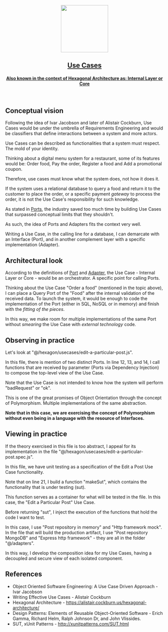 <p align="center">
  <a href="https://pedromoraisf.medium.com">
    <img src="https://ouch-cdn2.icons8.com/W4rsar4DB9mqC4ftdCnIwiup-9uaGC1LT-aHrnJKuQg/rs:fit:610:580/czM6Ly9pY29uczgu/b3VjaC1wcm9kLmFz/c2V0cy9wbmcvMzAz/LzY3YjNiMmY5LTQ2/N2YtNGYxNi1hYzYw/LWE3NjUwYTI3NTUw/Zi5wbmc.png" height="150">
    <h2 align="center">Use Cases</h2>
    <h4 align="center">Also known in the context of Hexagonal Architecture as: Internal Layer or Core</h4>
  </a>
</p>
<br />

## Conceptual vision

Following the idea of Ivar Jacobson and later of Alistair Cockburn, Use Cases would be under the umbrella of Requirements Engineering and would be classifiers that define interactions between a system and more actors.

Use Cases can be described as functionalities that a system must respect. The mold of your identity.

Thinking about a digital menu system for a restaurant, some of its features would be: Order food, Pay the order, Register a food and Add a promotional coupon.

Therefore, use cases must know what the system does, not how it does it.

If the system uses a relational database to query a food and return it to the customer to place the order, or a specific payment _gateway_ to process the order, it is not the Use Case's responsibility for such knowledge.

As stated in [Ports](./../ports/readme.md), the industry saved too much time by building Use Cases that surpassed conceptual limits that they shouldn't.

As such, the idea of Ports and Adapters fits the context very well.

Writing a Use Case, in the calling line for a database, I can demarcate with an Interface (Port), and in another complement layer with a specific implementation (Adapter).

## Architectural look

According to the definitions of [Port](./../ports/readme.md) and [Adapter](./../adapters/readme.md), the Use Case - Internal Layer or Core - would be an orchestrator. A specific point for calling Ports.

Thinking about the Use Case "Order a food" (mentioned in the topic above), I can place a Query Port of the "Food" after the internal validation of the received data. To launch the system, it would be enough to code the implementation of the Port (either in SQL, NoSQL or in memory) and finish with the _fitting of the pieces_.

In this way, we make room for multiple implementations of the same Port without _smearing_ the Use Case with _external technology_ code.

## Observing in practice

Let's look at "@/hexagon/usecases/edit-a-particular-post.js".

In this file, there is mention of two distinct Ports. In line 12, 13, and 14, I call functions that are received by parameter (Ports via Dependency Injection) to compose the top-level view of the Use Case.

Note that the Use Case is not intended to know how the system will perform "badRequest" or "ok".

This is one of the great promises of Object Orientation through the concept of Polymorphism. Multiple implementations of the same abstraction.

**Note that in this case, we are exercising the concept of Polymorphism without even being in a language with the resource of Interfaces.**

## Viewing in practice

If the theory exercised in this file is too abstract, I appeal for its implementation in the file "@/hexagon/usecases/edit-a-particular-post.spec.js".

In this file, we have unit testing as a specification of the Edit a Post Use Case functionality.

Note that on line 21, I build a function "makeSut", which contains the functionality that is under testing (sut).

This function serves as a container for what will be tested in the file. In this case, the "Edit a Particular Post" Use Case.

Before returning "sut", I inject the execution of the functions that hold the code I want to test.

In this case, I use "Post repository in memory" and "Http framework mock". In the file that will build the production artifact, I use "Post repository MongoDB" and "Express http framework" - they are all in the folder "@/adapters".

In this way, I develop the composition idea for my Use Cases, having a decoupled and secure view of each isolated component.

## References

- Object Oriented Software Engineering: A Use Case Driven Approach - Ivar Jacobson
- Writing Effective Use Cases - Alistair Cockburn
- Hexagonal Architecture - <a href="https://alistair.cockburn.us/hexagonal-architecture/">https://alistair.cockburn.us/hexagonal-architecture/</a>
- Design Patterns: Elements of Reusable Object-Oriented Software - Erich Gamma, Richard Helm, Ralph Johnson Dr, and John Vlissides.
- SUT, xUnit Patterns - <a href="http://xunitpatterns.com/SUT.html">http://xunitpatterns.com/SUT.html</a>
